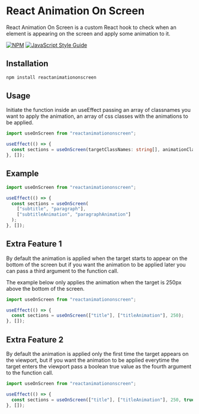 # React Animation On Screen

React Animation On Screen is a custom React hook to check when an element is appearing on the screen and apply some animation to it.

[![NPM](https://img.shields.io/npm/v/reactanimationonscreen.svg)](https://www.npmjs.com/package/reactanimationonscreen) [![JavaScript Style Guide](https://img.shields.io/badge/code_style-standard-brightgreen.svg)](https://standardjs.com)

## Installation

```bash
npm install reactanimationonscreen
```

## Usage

Initiate the function inside an useEffect passing an array of classnames you want to apply the animation, an array of css classes with the animations to be applied.

```ts
import useOnScreen from "reactanimationonscreen";

useEffect(() => {
  const sections = useOnScreen(targetClassNames: string[], animationClassNames: string[]);
}, []);
```

## Example

```jsx
import useOnScreen from "reactanimationonscreen";

useEffect(() => {
  const sections = useOnScreen(
    ["subtitle", "paragraph"],
    ["subtitleAnimation", "paragraphAnimation"]
  );
}, []);
```

## Extra Feature 1

By default the animation is applied when the target starts to appear on the bottom of the screen but if you want the animation to be applied later you can pass a third argument to the function call.

The example below only applies the animation when the target is 250px above the bottom of the screen.

```jsx
import useOnScreen from "reactanimationonscreen";

useEffect(() => {
  const sections = useOnScreen(["title"], ["titleAnimation"], 250);
}, []);
```

## Extra Feature 2

By default the animation is applied only the first time the target appears on the viewport, but if you want the animation to be applied everytime the target enters the viewport pass a boolean true value as the fourth argument to the function call.

```jsx
import useOnScreen from "reactanimationonscreen";

useEffect(() => {
  const sections = useOnScreen(["title"], ["titleAnimation"], 250, true);
}, []);
```
